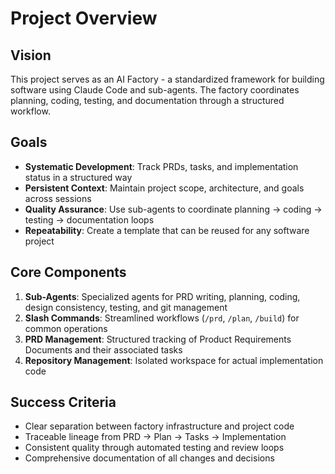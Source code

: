 # Project Overview

## Vision

This project serves as an AI Factory - a standardized framework for building software using Claude Code and sub-agents. The factory coordinates planning, coding, testing, and documentation through a structured workflow.

## Goals

- **Systematic Development**: Track PRDs, tasks, and implementation status in a structured way
- **Persistent Context**: Maintain project scope, architecture, and goals across sessions
- **Quality Assurance**: Use sub-agents to coordinate planning → coding → testing → documentation loops
- **Repeatability**: Create a template that can be reused for any software project

## Core Components

1. **Sub-Agents**: Specialized agents for PRD writing, planning, coding, design consistency, testing, and git management
2. **Slash Commands**: Streamlined workflows (`/prd`, `/plan`, `/build`) for common operations
3. **PRD Management**: Structured tracking of Product Requirements Documents and their associated tasks
4. **Repository Management**: Isolated workspace for actual implementation code

## Success Criteria

- Clear separation between factory infrastructure and project code
- Traceable lineage from PRD → Plan → Tasks → Implementation
- Consistent quality through automated testing and review loops
- Comprehensive documentation of all changes and decisions

